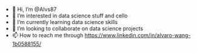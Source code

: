 - 👋 Hi, I’m @Alvs87
- 👀 I’m interested in data science stuff and cello
- 🌱 I’m currently learning data science skills 
- 💞️ I’m looking to collaborate on data science projects
- 📫 How to reach me through https://www.linkedin.com/in/alvaro-wang-1b0588155/

<!---
Alvs87/Alvs87 is a ✨ special ✨ repository because its `README.md` (this file) appears on your GitHub profile.
You can click the Preview link to take a look at your changes.
--->
